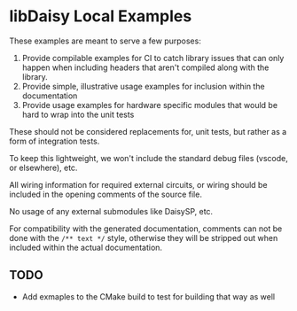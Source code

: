 # libDaisy Local Examples

These examples are meant to serve a few purposes:

1. Provide compilable examples for CI to catch library issues that can only happen when including headers that aren't compiled along with the library.
2. Provide simple, illustrative usage examples for inclusion within the documentation
3. Provide usage examples for hardware specific modules that would be hard to wrap into the unit tests

These should not be considered replacements for, unit tests, but rather as a form of integration tests.

To keep this lightweight, we won't include the standard debug files (vscode, or elsewhere), etc.

All wiring information for required external circuits, or wiring should be included in the opening comments of the source file.

No usage of any external submodules like DaisySP, etc.

For compatibility with the generated documentation, comments can not be done with the `/** text */` style, otherwise they will be stripped out when included within the actual documentation.

## TODO

* Add exmaples to the CMake build to test for building that way as well

